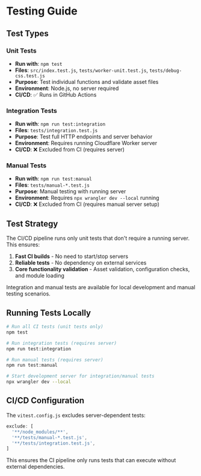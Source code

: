 # Testing Guide

## Test Types

### Unit Tests
- **Run with**: `npm test`
- **Files**: `src/index.test.js`, `tests/worker-unit.test.js`, `tests/debug-css.test.js`
- **Purpose**: Test individual functions and validate asset files
- **Environment**: Node.js, no server required
- **CI/CD**: ✅ Runs in GitHub Actions

### Integration Tests
- **Run with**: `npm run test:integration` 
- **Files**: `tests/integration.test.js`
- **Purpose**: Test full HTTP endpoints and server behavior
- **Environment**: Requires running Cloudflare Worker server
- **CI/CD**: ❌ Excluded from CI (requires server)

### Manual Tests
- **Run with**: `npm run test:manual`
- **Files**: `tests/manual-*.test.js`
- **Purpose**: Manual testing with running server
- **Environment**: Requires `npx wrangler dev --local` running
- **CI/CD**: ❌ Excluded from CI (requires manual server setup)

## Test Strategy

The CI/CD pipeline runs only unit tests that don't require a running server. This ensures:

1. **Fast CI builds** - No need to start/stop servers
2. **Reliable tests** - No dependency on external services
3. **Core functionality validation** - Asset validation, configuration checks, and module loading

Integration and manual tests are available for local development and manual testing scenarios.

## Running Tests Locally

```bash
# Run all CI tests (unit tests only)
npm test

# Run integration tests (requires server)
npm run test:integration

# Run manual tests (requires server)  
npm run test:manual

# Start development server for integration/manual tests
npx wrangler dev --local
```

## CI/CD Configuration

The `vitest.config.js` excludes server-dependent tests:

```javascript
exclude: [
  '**/node_modules/**',
  '**/tests/manual-*.test.js',
  '**/tests/integration.test.js',
]
```

This ensures the CI pipeline only runs tests that can execute without external dependencies.